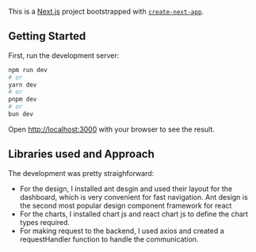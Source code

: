 This is a [Next.js](https://nextjs.org) project bootstrapped with [`create-next-app`](https://nextjs.org/docs/app/api-reference/cli/create-next-app).

## Getting Started

First, run the development server:

```bash
npm run dev
# or
yarn dev
# or
pnpm dev
# or
bun dev
```

Open [http://localhost:3000](http://localhost:3000) with your browser to see the result.

## Libraries used and Approach

The development was pretty straighforward:
* For the design, I installed ant desgin and used their layout for the dashboard, which is very convenient for fast navigation. Ant design is the second most popular design component framework for react
* For the charts, I installed chart js and react chart js to define the chart types required.
* For making request to the backend, I used axios and created a requestHandler function to handle the communication.

